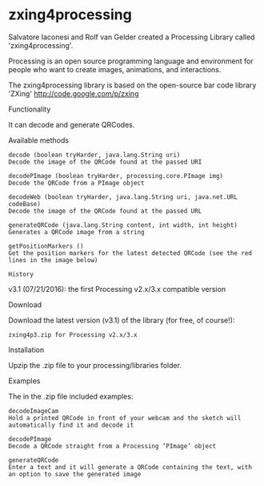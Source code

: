 # zxing4processing

Salvatore Iaconesi and Rolf van Gelder created a Processing Library called 'zxing4processing'.

Processing is an open source programming language and environment for people who want to create images, animations, and interactions.

The zxing4processing library is based on the open-source bar code library 'ZXing' http://code.google.com/p/zxing

Functionality

It can decode and generate QRCodes.

Available methods

    decode (boolean tryHarder, java.lang.String uri)
    Decode the image of the QRCode found at the passed URI

    decodePImage (boolean tryHarder, processing.core.PImage img)
    Decode the QRCode from a PImage object

    decodeWeb (boolean tryHarder, java.lang.String uri, java.net.URL codeBase)
    Decode the image of the QRCode found at the passed URL

    generateQRCode (java.lang.String content, int width, int height)
    Generates a QRCode image from a string

    getPositionMarkers ()
    Get the position markers for the latest detected QRCode (see the red lines in the image below)

	History

v3.1 (07/21/2016): the first Processing v2.x/3.x compatible version

Download

Download the latest version (v3.1) of the library (for free, of course!):

    zxing4p3.zip for Processing v2.x/3.x

Installation

Upzip the .zip file to your processing/libraries folder.

Examples

The in the .zip file included examples:

    decodeImageCam
    Hold a printed QRCode in front of your webcam and the sketch will automatically find it and decode it
    
    decodePImage
    Decode a QRCode straight from a Processing ‘PImage’ object
    
    generateQRCode
    Enter a text and it will generate a QRCode containing the text, with an option to save the generated image
